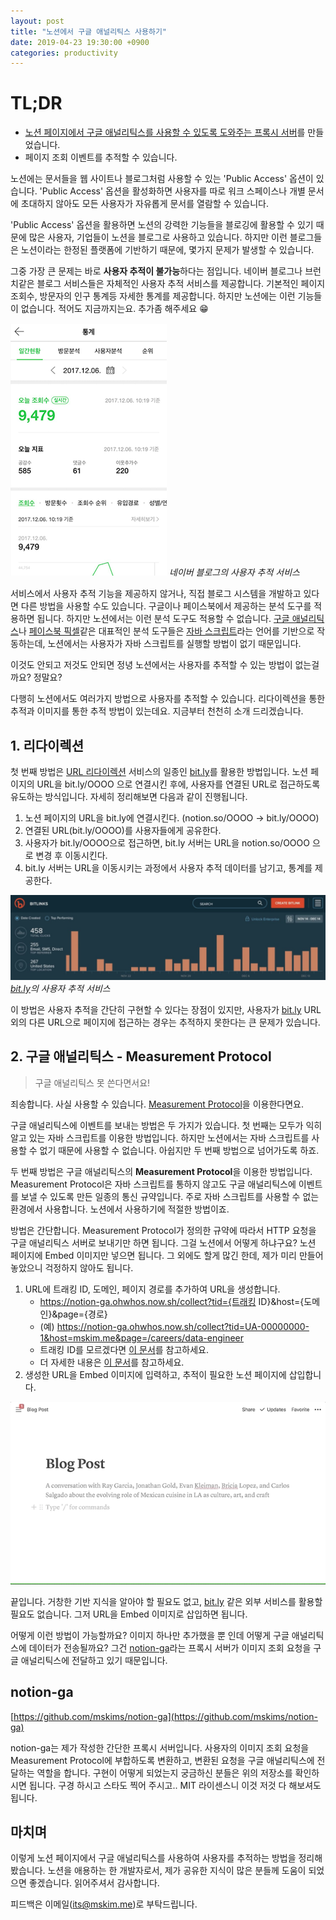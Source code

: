 ```yaml
---
layout: post
title: "노션에서 구글 애널리틱스 사용하기"
date: 2019-04-23 19:30:00 +0900
categories: productivity
---
```


# TL;DR

- [노션 페이지에서 구글 애널리틱스를 사용할 수 있도록 도와주는 프록시 서버](https://github.com/mskims/notion-ga)를 만들었습니다.
- 페이지 조회 이벤트를 추적할 수 있습니다.

노션에는 문서들을 웹 사이트나 블로그처럼 사용할 수 있는 'Public Access' 옵션이 있습니다. 'Public Access' 옵션을 활성화하면 사용자를 따로 워크 스페이스나 개별 문서에 초대하지 않아도 모든 사용자가 자유롭게 문서를 열람할 수 있습니다.

'Public Access' 옵션을 활용하면 노션의 강력한 기능들을 블로깅에 활용할 수 있기 때문에 많은 사용자, 기업들이 노션을 블로그로 사용하고 있습니다. 하지만 이런 블로그들은 노션이라는 한정된 플랫폼에 기반하기 때문에, 몇가지 문제가 발생할 수 있습니다.

그중 가장 큰 문제는 바로 **사용자 추적이 불가능**하다는 점입니다. 네이버 블로그나 브런치같은 블로그 서비스들은 자체적인 사용자 추적 서비스를 제공합니다. 기본적인 페이지 조회수, 방문자의 인구 통계등 자세한 통계를 제공합니다. 하지만 노션에는 이런 기능들이 없습니다. 적어도 지금까지는요. 추가좀 해주세요 😁

![네이버 블로그의 사용자 추적 서비스](/assets/naver-visitors-stat.png)
*네이버 블로그의 사용자 추적 서비스*

서비스에서 사용자 추적 기능을 제공하지 않거나, 직접 블로그 시스템을 개발하고 있다면 다른 방법을 사용할 수도 있습니다. 구글이나 페이스북에서 제공하는 분석 도구를 적용하면 됩니다. 하지만 노션에서는 이런 분석 도구도 적용할 수 없습니다. [구글 애널리틱스](https://marketingplatform.google.com/about/analytics/)나 [페이스북 픽셀](https://www.facebook.com/business/learn/facebook-ads-pixel)같은 대표적인 분석 도구들은 [자바 스크립트](https://en.wikipedia.org/wiki/JavaScript)라는 언어를 기반으로 작동하는데, 노션에서는 사용자가 자바 스크립트를 실행할 방법이 없기 때문입니다.

이것도 안되고 저것도 안되면 정녕 노션에서는 사용자를 추적할 수 있는 방법이 없는걸까요? 정말요?

다행히 노션에서도 여러가지 방법으로 사용자를 추적할 수 있습니다. 리다이렉션을 통한 추적과 이미지를 통한 추적 방법이 있는데요. 지금부터 천천히 소개 드리겠습니다.

## 1. 리다이렉션

첫 번째 방법은 [URL 리다이렉션](https://ko.wikipedia.org/wiki/URL_리다이렉션) 서비스의 일종인 [bit.ly](http://bit.ly)를 활용한 방법입니다. 노션 페이지의 URL을 bit.ly/OOOO 으로 연결시킨 후에, 사용자를 연결된 URL로 접근하도록 유도하는 방식입니다. 자세히 정리해보면 다음과 같이 진행됩니다.

1. 노션 페이지의 URL을 bit.ly에 연결시킨다. (notion.so/OOOO → bit.ly/OOOO)
2. 연결된 URL(bit.ly/OOOO)를 사용자들에게 공유한다.
3. 사용자가 bit.ly/OOOO으로 접근하면, bit.ly 서버는 URL을 notion.so/OOOO 으로 변경 후 이동시킨다.
4. bit.ly 서버는 URL을 이동시키는 과정에서 사용자 추적 데이터를 남기고, 통계를 제공한다.

![bit.ly의 사용자 추적 서비스](/assets/bitly-visitors-stat.png)
*[bit.ly](http://bit.ly)의 사용자 추적 서비스*

이 방법은 사용자 추적을 간단히 구현할 수 있다는 장점이 있지만, 사용자가 [bit.ly](http://bit.ly) URL 외의 다른 URL으로 페이지에 접근하는 경우는 추적하지 못한다는 큰 문제가 있습니다.

## 2. 구글 애널리틱스 - Measurement Protocol

> 구글 애널리틱스 못 쓴다면서요!

죄송합니다. 사실 사용할 수 있습니다. [Measurement Protocol](https://developers.google.com/analytics/devguides/collection/protocol/v1/)을 이용한다면요.

구글 애널리틱스에 이벤트를 보내는 방법은 두 가지가 있습니다. 첫 번째는 모두가 익히 알고 있는 자바 스크립트를 이용한 방법입니다. 하지만 노션에서는 자바 스크립트를 사용할 수 없기 때문에 사용할 수 없습니다. 아쉽지만 두 번째 방법으로 넘어가도록 하죠.

두 번째 방법은 구글 애널리틱스의 **Measurement Protocol**을 이용한 방법입니다. Measurement Protocol은 자바 스크립트를 통하지 않고도 구글 애널리틱스에 이벤트를 보낼 수 있도록 만든 일종의 통신 규약입니다. 주로 자바 스크립트를 사용할 수 없는 환경에서 사용합니다. 노션에서 사용하기에 적절한 방법이죠.

방법은 간단합니다. Measurement Protocol가 정의한 규약에 따라서 HTTP 요청을 구글 애널리틱스 서버로 보내기만 하면 됩니다. 그걸 노션에서 어떻게 하냐구요? 노션 페이지에 Embed 이미지만 넣으면 됩니다. 그 외에도 할게 많긴 한데, 제가 미리 만들어 놓았으니 걱정하지 않아도 됩니다.

1. URL에 트래킹 ID, 도메인, 페이지 경로를 추가하여 URL을 생성합니다.
   - https://notion-ga.ohwhos.now.sh/collect?tid={트래킹 ID}&host={도메인}&page={경로}
   - (예) https://notion-ga.ohwhos.now.sh/collect?tid=UA-00000000-1&host=mskim.me&page=/careers/data-engineer
   - 트래킹 ID를 모르겠다면 [이 문서](https://support.google.com/analytics/answer/7476135?hl=ko#trackingID)를 참고하세요.
   - 더 자세한 내용은 [이 문서](https://github.com/mskims/notion-ga#parameter-reference)를 참고하세요.
2. 생성한 URL을 Embed 이미지에 입력하고, 추적이 필요한 노션 페이지에 삽입합니다.

![미리 보기](/assets/notion-ga-preview.gif)

끝입니다. 거창한 기반 지식을 알아야 할 필요도 없고, [bit.ly](http://bit.ly) 같은 외부 서비스를 활용할 필요도 없습니다. 그저 URL을 Embed 이미지로 삽입하면 됩니다.

어떻게 이런 방법이 가능할까요? 이미지 하나만 추가했을 뿐 인데 어떻게 구글 애널리틱스에 데이터가 전송될까요? 그건 [notion-ga](https://github.com/mskims/notion-ga)라는 프록시 서버가 이미지 조회 요청을 구글 애널리틱스에 전달하고 있기 때문입니다.

## notion-ga

[https://github.com/mskims/notion-ga](https://github.com/mskims/notion-ga)

notion-ga는 제가 작성한 간단한 프록시 서버입니다. 사용자의 이미지 조회 요청을 Measurement Protocol에 부합하도록 변환하고, 변환된 요청을 구글 애널리틱스에 전달하는 역할을 합니다. 구현이 어떻게 되었는지 궁금하신 분들은 위의 저장소를 확인하시면 됩니다. 구경 하시고 스타도 찍어 주시고.. MIT 라이센스니 이것 저것 다 해보셔도 됩니다.

## 마치며

이렇게 노션 페이지에서 구글 애널리틱스를 사용하여 사용자를 추적하는 방법을 정리해 봤습니다. 노션을 애용하는 한 개발자로서, 제가 공유한 지식이 많은 분들께 도움이 되었으면 좋겠습니다. 읽어주셔서 감사합니다.

피드백은 이메일(its@mskim.me)로 부탁드립니다.
